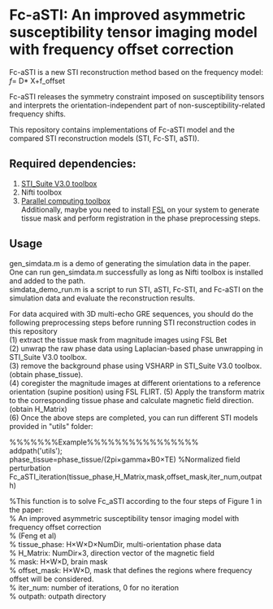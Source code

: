 # Fc-aSTI: An improved asymmetric susceptibility tensor imaging model with frequency offset correction  
Fc-aSTI is a new STI reconstruction method based on the frequency model: _f_= D* X+f_offset

Fc-aSTI releases the symmetry constraint imposed on susceptibility tensors and interprets the orientation-independent part of non-susceptibility-related frequency shifts.  

This repository contains implementations of Fc-aSTI model and the compared STI reconstruction models (STI, Fc-STI, aSTI).    

## Required dependencies: 
1. [STI_Suite V3.0 toolbox](https://people.eecs.berkeley.edu/~chunlei.liu/software.html)
2. Nifti toolbox
3. [Parallel computing toolbox](https://www.mathworks.com/products/parallel-computing.html)  
Additionally, maybe you need to install [FSL](https://fsl.fmrib.ox.ac.uk/fsl/fslwiki) on your system to generate tissue mask and perform registration in the phase preprocessing steps.  

## Usage  
gen_simdata.m is a demo of generating the simulation data in the paper. 
One can run gen_simdata.m successfully as long as Nifti toolbox is installed and added to the path.      
simdata_demo_run.m is a script to run STI, aSTI, Fc-STI, and Fc-aSTI on the simulation data and evaluate the reconstruction results.  

For data acquired with 3D multi-echo GRE sequences, you should do the following preprocessing steps before running STI reconstruction codes in this repository  
(1) extract the tissue mask from magnitude images using FSL Bet    
(2) unwrap the raw phase data using Laplacian-based phase unwrapping in STI_Suite V3.0 toolbox.  
(3) remove the background phase using VSHARP in STI_Suite V3.0 toolbox. (obtain phase_tissue).  
(4) coregister the magnitude images at different orientations to a reference orientation (supine position) using FSL FLIRT.
(5) Apply the transform matrix to the corresponding tissue phase and calculate magnetic field direction. (obtain H_Matrix)  
(6) Once the above steps are completed, you can run different STI models provided in "utils" folder:     

 %%%%%%%Example%%%%%%%%%%%%%%%%  
 addpath('utils');  
 phase_tissue=phase_tissue/(2pi×gamma×B0×TE)     %Normalized field perturbation  
 Fc_aSTI_iteration(tissue_phase,H_Matrix,mask,offset_mask,iter_num,outpath) 
 
 %This function is to solve Fc_aSTI  according to the four steps of Figure 1 in the paper:  
 % An improved asymmetric susceptibility tensor imaging model with frequency offset correction  
 % (Feng et al)  
 % tissue_phase: H×W×D×NumDir, multi-orientation phase data  
 % H_Matrix: NumDir×3, direction vector of the magnetic field  
 % mask: H×W×D, brain mask  
 % offset_mask: H×W×D, mask that defines the regions where frequency offset will be considered.  
 % iter_num: number of iterations, 0 for no iteration  
 % outpath: outpath directory  
 



